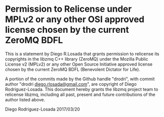 # Permission to Relicense under MPLv2 or any other OSI approved license chosen by the current ZeroMQ BDFL

This is a statement by Diego R.Losada
that grants permission to relicense its copyrights in the libzmq C++
library (ZeroMQ) under the Mozilla Public License v2 (MPLv2) or any other 
Open Source Initiative approved license chosen by the current ZeroMQ 
BDFL (Benevolent Dictator for Life).

A portion of the commits made by the Github handle "drodri", with
commit author "drodri <diego.rlosada@gmail.com>", are copyright of Diego Rodriguez-Losada.
This document hereby grants the libzmq project team to relicense libzmq, 
including all past, present and future contributions of the author listed above.

Diego Rodriguez-Losada
2017/03/20
